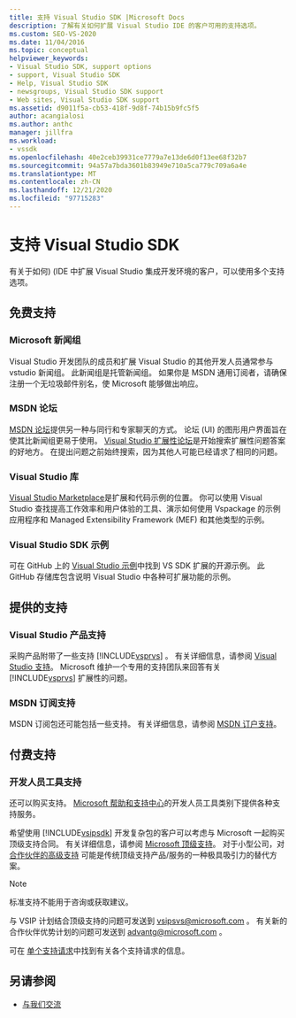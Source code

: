 ```yaml
---
title: 支持 Visual Studio SDK |Microsoft Docs
description: 了解有关如何扩展 Visual Studio IDE 的客户可用的支持选项。
ms.custom: SEO-VS-2020
ms.date: 11/04/2016
ms.topic: conceptual
helpviewer_keywords:
- Visual Studio SDK, support options
- support, Visual Studio SDK
- Help, Visual Studio SDK
- newsgroups, Visual Studio SDK support
- Web sites, Visual Studio SDK support
ms.assetid: d9011f5a-cb53-418f-9d8f-74b15b9fc5f5
author: acangialosi
ms.author: anthc
manager: jillfra
ms.workload:
- vssdk
ms.openlocfilehash: 40e2ceb39931ce7779a7e13de6d0f13ee68f32b7
ms.sourcegitcommit: 94a57a7bda3601b83949e710a5ca779c709a6a4e
ms.translationtype: MT
ms.contentlocale: zh-CN
ms.lasthandoff: 12/21/2020
ms.locfileid: "97715283"
---
```

# <a name="support-for-the-visual-studio-sdk"></a>支持 Visual Studio SDK
有关于如何)  (IDE 中扩展 Visual Studio 集成开发环境的客户，可以使用多个支持选项。

## <a name="free-support"></a>免费支持

### <a name="microsoft-newsgroups"></a>Microsoft 新闻组
 Visual Studio 开发团队的成员和扩展 Visual Studio 的其他开发人员通常参与 vstudio 新闻组。 此新闻组是托管新闻组。 如果你是 MSDN 通用订阅者，请确保注册一个无垃圾邮件别名，使 Microsoft 能够做出响应。

### <a name="msdn-forums"></a>MSDN 论坛
 [MSDN 论坛](https://social.msdn.microsoft.com/Forums/en-US/home)提供另一种与同行和专家聊天的方式。 论坛 (UI) 的图形用户界面旨在使其比新闻组更易于使用。 [Visual Studio 扩展性论坛](/azure/devops/integrate/index?view=azure-devops&viewFallbackFrom=vsts&preserve-view=true)是开始搜索扩展性问题答案的好地方。 在提出问题之前始终搜索，因为其他人可能已经请求了相同的问题。

### <a name="visual-studio-gallery"></a>Visual Studio 库
 [Visual Studio Marketplace](https://marketplace.visualstudio.com/)是扩展和代码示例的位置。 你可以使用 Visual Studio 查找提高工作效率和用户体验的工具、演示如何使用 Vspackage 的示例应用程序和 Managed Extensibility Framework (MEF) 和其他类型的示例。

### <a name="visual-studio-sdk-samples"></a>Visual Studio SDK 示例

可在 GitHub 上的 [Visual Studio 示例](https://github.com/Microsoft/VSSDK-Extensibility-Samples)中找到 VS SDK 扩展的开源示例。 此 GitHub 存储库包含说明 Visual Studio 中各种可扩展功能的示例。

## <a name="included-support"></a>提供的支持

### <a name="visual-studio-product-support"></a>Visual Studio 产品支持
 采购产品附带了一些支持 [!INCLUDE[vsprvs](../code-quality/includes/vsprvs_md.md)] 。 有关详细信息，请参阅 [Visual Studio 支持](https://msdn.microsoft.com/vstudio/cc136615.aspx)。 Microsoft 维护一个专用的支持团队来回答有关 [!INCLUDE[vsprvs](../code-quality/includes/vsprvs_md.md)] 扩展性的问题。

### <a name="msdn-subscription-support"></a>MSDN 订阅支持
 MSDN 订阅包还可能包括一些支持。 有关详细信息，请参阅 [MSDN 订户支持](https://msdn.microsoft.com/subscriptions/aa718661.aspx)。

## <a name="paid-support"></a>付费支持

### <a name="developer-tools-support"></a>开发人员工具支持

还可以购买支持。 [Microsoft 帮助和支持中心](https://support.microsoft.com/supportforbusiness/productselection?fltadd=sps-business-1&sapId=4fd4947b-15ea-ce01-080f-97f2ca3c76e8)的开发人员工具类别下提供各种支持服务。

希望使用 [!INCLUDE[vsipsdk](../extensibility/includes/vsipsdk_md.md)] 开发复杂包的客户可以考虑与 Microsoft 一起购买顶级支持合同。 有关详细信息，请参阅 [Microsoft 顶级支持](https://support.microsoft.com/premier)。 对于小型公司，对 [合作伙伴的高级支持](https://partner.microsoft.com/support/advanced-cloud-support) 可能是传统顶级支持产品/服务的一种极具吸引力的替代方案。

> [!NOTE]
> 标准支持不能用于咨询或获取建议。

与 VSIP 计划结合顶级支持的问题可发送到 [vsipsvs@microsoft.com](mailto:vsipsvs@microsoft.com) 。 有关新的合作伙伴优势计划的问题可发送到 [advantg@microsoft.com](mailto:advantg@microsoft.com) 。

可在 [单个支持请求](https://support.microsoft.com/supportforbusiness/productselection)中找到有关各个支持请求的信息。

## <a name="see-also"></a>另请参阅

- [与我们交流](../ide/feedback-options.md)
